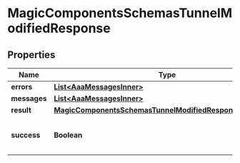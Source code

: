 

# MagicComponentsSchemasTunnelModifiedResponse


## Properties

| Name | Type | Description | Notes |
|------------ | ------------- | ------------- | -------------|
|**errors** | [**List&lt;AaaMessagesInner&gt;**](AaaMessagesInner.md) |  |  |
|**messages** | [**List&lt;AaaMessagesInner&gt;**](AaaMessagesInner.md) |  |  |
|**result** | [**MagicComponentsSchemasTunnelModifiedResponseAllOfResult**](MagicComponentsSchemasTunnelModifiedResponseAllOfResult.md) |  |  |
|**success** | **Boolean** | Whether the API call was successful |  |



